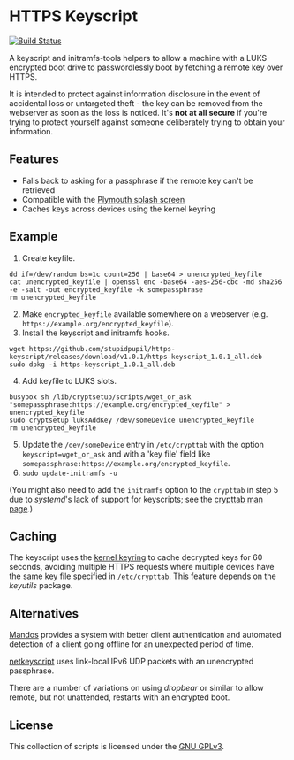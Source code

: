 # HTTPS Keyscript

[![Build Status](https://travis-ci.org/stupidpupil/https-keyscript.svg?branch=master)](https://travis-ci.org/stupidpupil/https-keyscript)

A keyscript and initramfs-tools helpers to allow a machine with a LUKS-encrypted boot drive to passwordlessly boot by fetching a remote key over HTTPS.

It is intended to protect against information disclosure in the event of accidental loss or untargeted theft - the key can be removed from the webserver as soon as the loss is noticed. It's **not at all secure** if you're trying to protect yourself against someone deliberately trying to obtain your information.

## Features

* Falls back to asking for a passphrase if the remote key can't be retrieved
* Compatible with the [Plymouth splash screen](https://www.freedesktop.org/wiki/Software/Plymouth/)
* Caches keys across devices using the kernel keyring

## Example

1. Create keyfile.

```
dd if=/dev/random bs=1c count=256 | base64 > unencrypted_keyfile
cat unencrypted_keyfile | openssl enc -base64 -aes-256-cbc -md sha256 -e -salt -out encrypted_keyfile -k somepassphrase
rm unencrypted_keyfile
```

2. Make `encrypted_keyfile` available somewhere on a webserver (e.g. `https://example.org/encrypted_keyfile`).
3. Install the keyscript and initramfs hooks.

```
wget https://github.com/stupidpupil/https-keyscript/releases/download/v1.0.1/https-keyscript_1.0.1_all.deb
sudo dpkg -i https-keyscript_1.0.1_all.deb
```

4. Add keyfile to LUKS slots.

```
busybox sh /lib/cryptsetup/scripts/wget_or_ask "somepassphrase:https://example.org/encrypted_keyfile" > unencrypted_keyfile
sudo cryptsetup luksAddKey /dev/someDevice unencrypted_keyfile
rm unencrypted_keyfile
```

5. Update the `/dev/someDevice` entry in `/etc/crypttab` with the option `keyscript=wget_or_ask` and with a 'key file' field like `somepassphrase:https://example.org/encrypted_keyfile`. 
6. `sudo update-initramfs -u`

(You might also need to add the `initramfs` option to the `crypttab` in step 5 due to _systemd_'s lack of support for keyscripts; see the [crypttab man page](http://manpages.ubuntu.com/manpages/cosmic/man5/crypttab.5.html).)

## Caching

The keyscript uses the [kernel keyring](http://man7.org/linux/man-pages/man7/keyrings.7.html) to cache decrypted keys for 60 seconds, avoiding multiple HTTPS requests where multiple devices have the same key file specified in `/etc/crypttab`. This feature depends on the *keyutils* package.

## Alternatives

[Mandos](https://wiki.recompile.se/wiki/Mandos) provides a system with better client authentication and automated detection of a client going offline for an unexpected period of time.

[netkeyscript](https://github.com/basak/netkeyscript) uses link-local IPv6 UDP packets with an unencrypted passphrase.

There are a number of variations on using *dropbear* or similar to allow remote, but not unattended, restarts with an encrypted boot.

## License

This collection of scripts is licensed under the [GNU GPLv3](http://choosealicense.com/licenses/gpl-3.0/).
